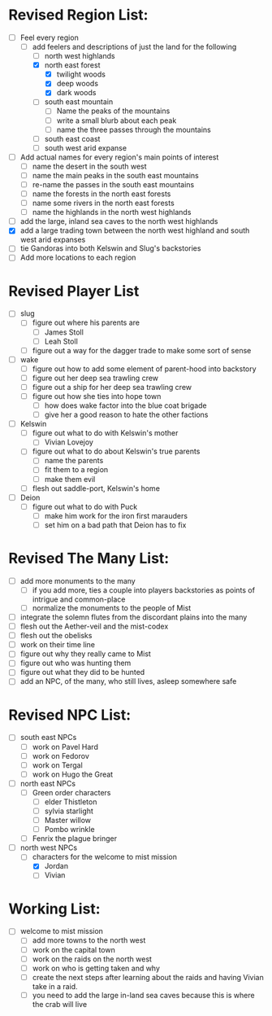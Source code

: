 # Revised Region List:
- [ ] Feel every region
	 - [ ] add feelers and descriptions of just the land for the following
		 - [ ] north west highlands
		 - [x] north east forest
			 - [x] twilight woods
			 - [x] deep woods
			 - [x] dark woods
		 - [ ] south east mountain
			 - [ ] Name the peaks of the mountains
			 - [ ] write a small blurb about each peak
			 - [ ] name the three passes through the mountains
		 - [ ] south east coast
		 - [ ] south west arid expanse
- [ ] Add actual names for every region's main points of interest
	- [ ] name the desert in the south west
	- [ ] name the main peaks in the south east mountains
	- [ ] re-name the passes in the south east mountains
	- [ ] name the forests in the north east forests
	- [ ] name some rivers in the north east forests
	- [ ] name the highlands in the north west highlands
- [ ] add the large, inland sea caves to the north west highlands
- [x] add a large trading town between the north west highland and south west arid expanses
- [ ] tie Gandoras into both Kelswin and Slug's backstories
- [ ] Add more locations to each region
# Revised Player List
- [ ] slug
	- [ ] figure out where his parents are
		- [ ] James Stoll
		- [ ] Leah Stoll
	- [ ] figure out a way for the dagger trade to make some sort of sense
- [ ] wake
	- [ ] figure out how to add some element of parent-hood into backstory
	- [ ] figure out her deep sea trawling crew
	- [ ] figure out a ship for her deep sea trawling crew
	- [ ] figure out how she ties into hope town
		- [ ] how does wake factor into the blue coat brigade
		- [ ] give her a good reason to hate the other factions
- [ ] Kelswin
	- [ ] figure out what to do with Kelswin's mother
		- [ ] Vivian Lovejoy
	- [ ] figure out what to do about Kelswin's true parents
		- [ ] name the parents
		- [ ] fit them to a region
		- [ ] make them evil
	- [ ] flesh out saddle-port, Kelswin's home
- [ ] Deion
	- [ ] figure out what to do with Puck
		- [ ] make him work for the iron first marauders
		- [ ] set him on a bad path that Deion has to fix

# Revised The Many List:
- [ ] add more monuments to the many
	- [ ] if you add more, ties a couple into players backstories as points of intrigue and common-place
	- [ ] normalize the monuments to the people of Mist
- [ ] integrate the solemn flutes from the discordant plains into the many
- [ ] flesh out the Aether-veil and the mist-codex 
- [ ] flesh out the obelisks
- [ ] work on their time line 
- [ ] figure out why they really came to Mist
- [ ] figure out who was hunting them
- [ ] figure out what they did to be hunted
- [ ] add an NPC, of the many, who still lives, asleep somewhere safe

# Revised NPC List:
- [ ] south east NPCs
	- [ ] work on Pavel Hard
	- [ ] work on Fedorov
	- [ ] work on Tergal
	- [ ] work on Hugo the Great
- [ ] north east NPCs
	- [ ] Green order characters
		- [ ] elder Thistleton 
		- [ ] sylvia starlight
		- [ ] Master willow
		- [ ] Pombo wrinkle
	- [ ] Fenrix the plague bringer
- [ ] north west NPCs
	- [ ] characters for the welcome to mist mission
		- [x] Jordan
		- [ ] Vivian

# Working List:
- [ ] welcome to mist mission
	- [ ] add more towns to the north west
	- [ ] work on the capital town
	- [ ] work on the raids on the north west
	- [ ] work on who is getting taken and why
	- [ ] create the next steps after learning about the raids and having Vivian take in a raid.
	- [ ] you need to add the large in-land sea caves because this is where the crab will live